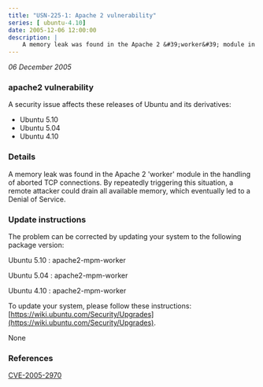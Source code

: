 ```yaml
---
title: "USN-225-1: Apache 2 vulnerability"
series: [ ubuntu-4.10]
date: 2005-12-06 12:00:00
description: |
    A memory leak was found in the Apache 2 &#39;worker&#39; module in the handling of aborted TCP connections. By repeatedly triggering this situation, a remote attacker could drain all available memory, which eventually led to a Denial of Service.
--- 
```

 
 

*06 December 2005*

### apache2 vulnerability

A security issue affects these releases of Ubuntu and its derivatives:

* Ubuntu 5.10
* Ubuntu 5.04
* Ubuntu 4.10

### Details

A memory leak was found in the Apache 2 &#39;worker&#39; module in the handling of aborted TCP connections. By repeatedly triggering this situation, a remote attacker could drain all available memory, which eventually led to a Denial of Service.

### Update instructions

The problem can be corrected by updating your system to the following package version:

Ubuntu 5.10
 : apache2-mpm-worker 

Ubuntu 5.04
 : apache2-mpm-worker 

Ubuntu 4.10
 : apache2-mpm-worker 

To update your system, please follow these instructions: [https://wiki.ubuntu.com/Security/Upgrades](https://wiki.ubuntu.com/Security/Upgrades).

None

### References

 
 [CVE-2005-2970](http://people.ubuntu.com/~ubuntu-security/cve/CVE-2005-2970)
 

